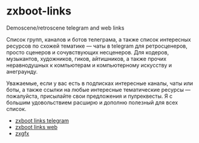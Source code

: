 # zxboot-links

Demoscene/retroscene telegram and web links

Список групп, каналов и ботов телеграма, а также список интересных ресурсов по схожей тематике — чаты в telegram для ретросценеров, просто сценеров и сочувствующих несценеров. Для кодеров, музыкантов, художников, гиков, айтишников, а также прочих неравнодушных к компьютерам и компьютерному искусству и анеграунду.

Уважаемые, если у вас есть в подписках интересные каналы, чаты или боты, а также ссылки на любые интересные тематические ресурсы — пожалуйста, присылайте свои предложения и пулреквесты. Я с большим удовольствием расширю и дополню полезный для всех список.

* [zxboot links telegram](https://github.com/nodeus/zxboot-links/blob/master/telegram/_index.md)
* [zxboot links web](https://github.com/nodeus/zxboot-links/blob/master/web/_index.md)
* [zxgfx](https://github.com/nodeus/zxboot-links/blob/master/zxgfx/_index.md)

